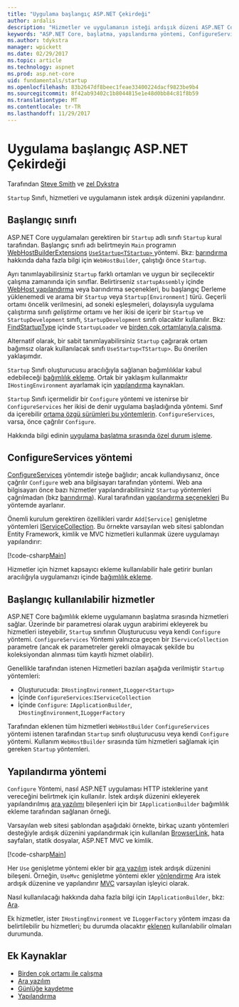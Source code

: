 ```yaml
---
title: "Uygulama başlangıç ASP.NET Çekirdeği"
author: ardalis
description: "Hizmetler ve uygulamanın isteği ardışık düzeni ASP.NET Core başlangıç sınıfında nasıl yapılandırır bulur."
keywords: "ASP.NET Core, başlatma, yapılandırma yöntemi, ConfigureServices yöntemi"
ms.author: tdykstra
manager: wpickett
ms.date: 02/29/2017
ms.topic: article
ms.technology: aspnet
ms.prod: asp.net-core
uid: fundamentals/startup
ms.openlocfilehash: 83b2647df8beec1feae33400224dacf9823be9b4
ms.sourcegitcommit: 8f42ab93402c1b8044815e1e48d0bb84c81f8b59
ms.translationtype: MT
ms.contentlocale: tr-TR
ms.lasthandoff: 11/29/2017
---
```

# <a name="application-startup-in-aspnet-core"></a>Uygulama başlangıç ASP.NET Çekirdeği

Tarafından [Steve Smith](https://ardalis.com/) ve [zel Dykstra](https://github.com/tdykstra/)

`Startup` Sınıfı, hizmetleri ve uygulamanın istek ardışık düzenini yapılandırır.

## <a name="the-startup-class"></a>Başlangıç sınıfı

ASP.NET Core uygulamaları gerektiren bir `Startup` adlı sınıfı `Startup` kural tarafından. Başlangıç sınıfı adı belirtmeyin `Main` programın [WebHostBuilderExtensions](https://docs.microsoft.com/aspnet/core/api/microsoft.aspnetcore.hosting.webhostbuilderextensions) [ `UseStartup<TStartup>` ](https://docs.microsoft.com/aspnet/core/api/microsoft.aspnetcore.hosting.webhostbuilderextensions#Microsoft_AspNetCore_Hosting_WebHostBuilderExtensions_UseStartup__1_Microsoft_AspNetCore_Hosting_IWebHostBuilder_) yöntemi. Bkz: [barındırma](xref:fundamentals/hosting) hakkında daha fazla bilgi için `WebHostBuilder`, çalıştığı önce `Startup`.

Ayrı tanımlayabilirsiniz `Startup` farklı ortamları ve uygun bir seçilecektir çalışma zamanında için sınıflar. Belirtirseniz `startupAssembly` içinde [WebHost yapılandırma](https://docs.microsoft.com/aspnet/core/fundamentals/hosting?tabs=aspnetcore2x#configuring-a-host) veya barındırma seçenekleri, bu başlangıç Derleme yüklenemedi ve arama bir `Startup` veya `Startup[Environment]` türü. Geçerli ortamı öncelik verilmesini, ad soneki eşleşmeleri, dolayısıyla uygulama çalıştırma sınıfı *geliştirme* ortamı ve her ikisi de içerir bir `Startup` ve `StartupDevelopment` sınıfı, `StartupDevelopment` sınıfı olacaktır kullanılır. Bkz: [FindStartupType](https://github.com/aspnet/Hosting/blob/rel/1.1.0/src/Microsoft.AspNetCore.Hosting/Internal/StartupLoader.cs) içinde `StartupLoader` ve [birden çok ortamlarıyla çalışma](environments.md#startup-conventions).

Alternatif olarak, bir sabit tanımlayabilirsiniz `Startup` çağırarak ortam bağımsız olarak kullanılacak sınıfı `UseStartup<TStartup>`. Bu önerilen yaklaşımdır.

`Startup` Sınıfı oluşturucusu aracılığıyla sağlanan bağımlılıklar kabul edebileceği [bağımlılık ekleme](xref:fundamentals/dependency-injection). Ortak bir yaklaşım kullanmaktır `IHostingEnvironment` ayarlamak için [yapılandırma](xref:fundamentals/configuration/index) kaynakları.

`Startup` Sınıfı içermelidir bir `Configure` yöntemi ve istenirse bir `ConfigureServices` her ikisi de denir uygulama başladığında yöntemi. Sınıf da içerebilir [ortama özgü sürümleri bu yöntemlerin](xref:fundamentals/environments#startup-conventions). `ConfigureServices`, varsa, önce çağrılır `Configure`.

Hakkında bilgi edinin [uygulama başlatma sırasında özel durum işleme](xref:fundamentals/error-handling#startup-exception-handling).

## <a name="the-configureservices-method"></a>ConfigureServices yöntemi

[ConfigureServices](https://docs.microsoft.com/aspnet/core/api/microsoft.aspnetcore.hosting.startupbase#Microsoft_AspNetCore_Hosting_StartupBase_ConfigureServices_Microsoft_Extensions_DependencyInjection_IServiceCollection_) yöntemdir isteğe bağlıdır; ancak kullandıysanız, önce çağrılır `Configure` web ana bilgisayarı tarafından yöntemi. Web ana bilgisayarı önce bazı hizmetler yapılandırabilirsiniz ``Startup`` yöntemleri çağrılmadan (bkz [barındırma](xref:fundamentals/hosting)). Kural tarafından [yapılandırma seçenekleri](xref:fundamentals/configuration/index) Bu yöntemde ayarlanır.

Önemli kurulum gerektiren özellikleri vardır `Add[Service]` genişletme yöntemleri [IServiceCollection](https://docs.microsoft.com/aspnet/core/api/microsoft.extensions.dependencyinjection.iservicecollection). Bu örnekte varsayılan web sitesi şablondan Entity Framework, kimlik ve MVC hizmetleri kullanmak üzere uygulamayı yapılandırır:

[!code-csharp[Main](../common/samples/WebApplication1/Startup.cs?highlight=4,7,11&start=40&end=55)]

Hizmetler için hizmet kapsayıcı ekleme kullanılabilir hale getirir bunları aracılığıyla uygulamanızı içinde [bağımlılık ekleme](xref:fundamentals/dependency-injection).

## <a name="services-available-in-startup"></a>Başlangıç kullanılabilir hizmetler

ASP.NET Core bağımlılık ekleme uygulamanın başlatma sırasında hizmetleri sağlar. Üzerinde bir parametresi olarak uygun arabirimi ekleyerek bu hizmetleri isteyebilir, `Startup` sınıfının Oluşturucusu veya kendi `Configure` yöntemi. `ConfigureServices` Yöntemi yalnızca geçen bir `IServiceCollection` parametre (ancak ek parametreler gerekli olmayacak şekilde bu koleksiyondan alınması tüm kayıtlı hizmet olabilir).

Genellikle tarafından istenen Hizmetleri bazıları aşağıda verilmiştir `Startup` yöntemleri:

* Oluşturucuda: `IHostingEnvironment`,`ILogger<Startup>`
* İçinde `ConfigureServices`:`IServiceCollection`
* İçinde `Configure`: `IApplicationBuilder`, `IHostingEnvironment`,`ILoggerFactory`

Tarafından eklenen tüm hizmetleri ``WebHostBuilder`` ``ConfigureServices`` yöntemi istenen tarafından ``Startup`` sınıfı oluşturucusu veya kendi ``Configure`` yöntemi. Kullanım `WebHostBuilder` sırasında tüm hizmetleri sağlamak için gereken `Startup` yöntemleri.

## <a name="the-configure-method"></a>Yapılandırma yöntemi

`Configure` Yöntemi, nasıl ASP.NET uygulaması HTTP isteklerine yanıt vereceğini belirtmek için kullanılır. İstek ardışık düzenini ekleyerek yapılandırılmış [ara yazılımı](middleware.md) bileşenleri için bir `IApplicationBuilder` bağımlılık ekleme tarafından sağlanan örneği.

Varsayılan web sitesi şablondan aşağıdaki örnekte, birkaç uzantı yöntemleri desteğiyle ardışık düzenini yapılandırmak için kullanılan [BrowserLink](http://vswebessentials.com/features/browserlink), hata sayfaları, statik dosyalar, ASP.NET MVC ve kimlik.

[!code-csharp[Main](../common/samples/WebApplication1/Startup.cs?highlight=8,9,10,14,17,19,21&start=58&end=84)]

Her `Use` genişletme yöntemi ekler bir [ara yazılım](xref:fundamentals/middleware) istek ardışık düzenini bileşeni. Örneğin, `UseMvc` genişletme yöntemi ekler [yönlendirme](routing.md) Ara istek ardışık düzenine ve yapılandırır [MVC](xref:mvc/overview) varsayılan işleyici olarak.

Nasıl kullanılacağı hakkında daha fazla bilgi için `IApplicationBuilder`, bkz: [Ara](xref:fundamentals/middleware).

Ek hizmetler, ister `IHostingEnvironment` ve `ILoggerFactory` yöntem imzası da belirtilebilir bu hizmetleri; bu durumda olacaktır [eklenen](dependency-injection.md) kullanılabilir olmaları durumunda. 

## <a name="additional-resources"></a>Ek Kaynaklar

* [Birden çok ortamı ile çalışma](xref:fundamentals/environments)
* [Ara yazılım](xref:fundamentals/middleware)
* [Günlüğe kaydetme](xref:fundamentals/logging/index)
* [Yapılandırma](xref:fundamentals/configuration/index)
